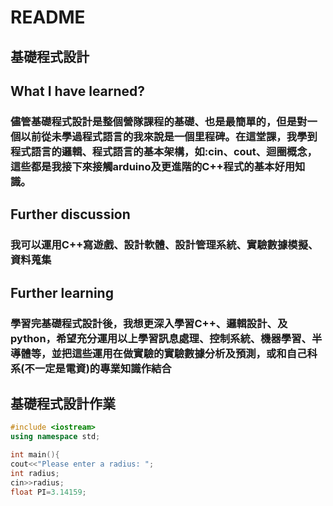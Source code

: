# README
## 基礎程式設計
## What I have learned?
### 儘管基礎程式設計是整個營隊課程的基礎、也是最簡單的，但是對一個以前從未學過程式語言的我來說是一個里程碑。在這堂課，我學到程式語言的邏輯、程式語言的基本架構，如:cin、cout、迴圈概念，這些都是我接下來接觸arduino及更進階的C++程式的基本好用知識。
## Further discussion
### 我可以運用C++寫遊戲、設計軟體、設計管理系統、實驗數據模擬、資料蒐集
## Further learning
### 學習完基礎程式設計後，我想更深入學習C++、邏輯設計、及python，希望充分運用以上學習訊息處理、控制系統、機器學習、半導體等，並把這些運用在做實驗的實驗數據分析及預測，或和自己科系(不一定是電資)的專業知識作結合

## 基礎程式設計作業
```cpp
#include <iostream>
using namespace std;

int main(){
cout<<"Please enter a radius: ";
int radius;
cin>>radius;
float PI=3.14159;
```
